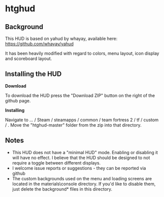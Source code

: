 htghud
======

## Background

This HUD is based on yahud by whayay, available here: https://github.com/whayay/yahud

It has been heavily modified with regard to colors, menu layout, icon display and scoreboard layout.

## Installing the HUD

**Download**

To download the HUD press the "Download ZIP" button on the right of the github page.

**Installing**

Navigate to ... / Steam / steamapps / common / team fortress 2 / tf / custom / .
Move the "htghud-master" folder from the zip into that directory.

## Notes

* This HUD does not have a "minimal HUD" mode. Enabling or disabling it will have no effect. I believe that the HUD should be designed to not require a toggle between different displays.
* I welcome issue reports or suggestions - they can be reported via github
* The custom backgrounds used on the menu and loading screens are located in the materials\console directory. If you'd like to disable them, just delete the background* files in this directory.
